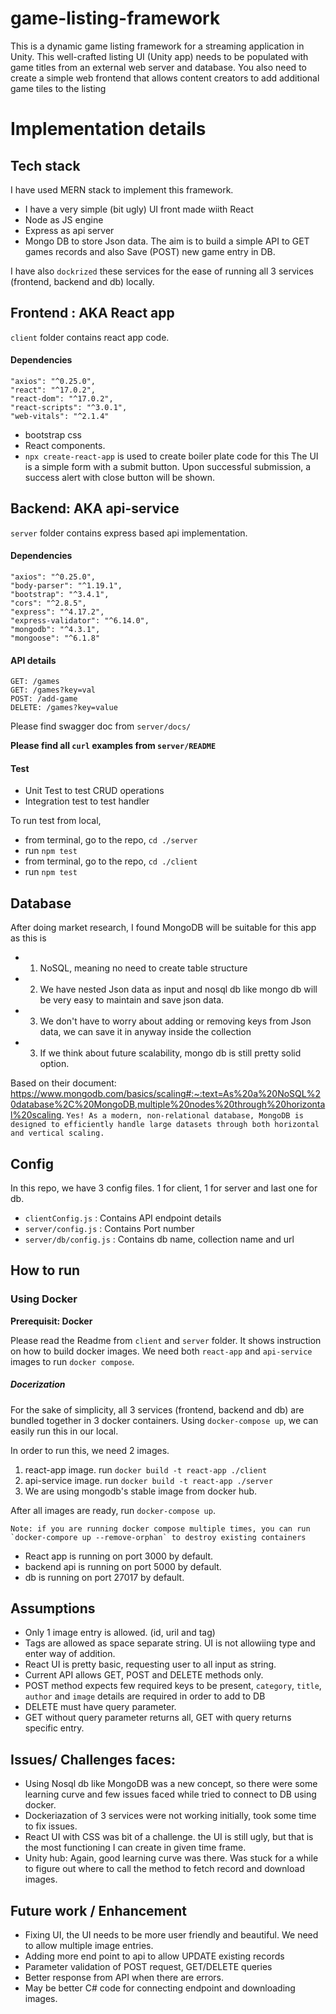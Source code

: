 # game-listing-framework
This is a dynamic game listing framework for a streaming application in Unity. This well-crafted listing UI (Unity app) needs to be populated with game titles from an external web server and database. You also need to create a simple web frontend that allows content creators to add additional game tiles to the listing

# Implementation details
## Tech stack
I have used MERN stack to implement this framework. 
- I have a very simple (bit ugly) UI front made wiith React
- Node as JS engine
- Express as api server
- Mongo DB to store Json data.
The aim is to build a simple API to GET games records and also Save (POST) new game entry in DB. 

I have also `dockrized` these services for the ease of running all 3 services (frontend, backend and db) locally. 

## Frontend : AKA React app
`client` folder contains react app code.
#### Dependencies
    "axios": "^0.25.0",
    "react": "^17.0.2",
    "react-dom": "^17.0.2",
    "react-scripts": "^3.0.1",
    "web-vitals": "^2.1.4"
 - bootstrap css
 - React components.  
 - `npx create-react-app` is used to create boiler plate code for this
 The UI is a simple form with a submit button. Upon successful submission, a success alert with close button will be shown. 
 
 ## Backend: AKA api-service
 
 `server` folder contains express based api implementation.
 #### Dependencies
    "axios": "^0.25.0",
    "body-parser": "^1.19.1",
    "bootstrap": "^3.4.1",
    "cors": "^2.8.5",
    "express": "^4.17.2",
    "express-validator": "^6.14.0",
    "mongodb": "^4.3.1",
    "mongoose": "^6.1.8"
 #### API details
  ```
  GET: /games 
  GET: /games?key=val
  POST: /add-game
  DELETE: /games?key=value
  ```
  Please find swagger doc from `server/docs/`
  
  **Please find  all `curl` examples from `server/README`**
  
  #### Test
  - Unit Test to test CRUD operations
  - Integration test to test handler 
  
  To run test from local, 
  - from terminal, go to the repo, `cd ./server`
  - run `npm test`
  - from terminal, go to the repo, `cd ./client`
  - run `npm test`
 ## Database
 After doing market research, I found MongoDB will be suitable for this app as this is 
 - 1. NoSQL, meaning no need to create table structure
 - 2. We have nested Json data as input and nosql db like mongo db will be very easy to maintain and save json data.
 - 3. We don't have to worry about adding or removing keys from Json data, we can save it in anyway inside the collection
 - 3. If we think about future scalability, mongo db is still pretty solid option. 
 
 Based on their document: https://www.mongodb.com/basics/scaling#:~:text=As%20a%20NoSQL%20database%2C%20MongoDB,multiple%20nodes%20through%20horizontal%20scaling.
 ```Yes! As a modern, non-relational database, MongoDB is designed to efficiently handle large datasets through both horizontal and vertical scaling.```
 
 ## Config
 In this repo, we have 3 config files. 1 for client, 1 for server and last one for db. 
 - `clientConfig.js` : Contains API endpoint details
 - `server/config.js` : Contains Port number
 - `server/db/config.js` : Contains db name, collection name and url
 ## How to run
 ### Using Docker
 
 **Prerequisit: Docker** 
 
  Please read the Readme from `client` and `server` folder. It shows instruction on how to build docker images. We need both `react-app` and `api-service` images to run `docker compose`.
  ##### Docerization
For the sake of simplicity, all 3 services (frontend, backend and db) are bundled together in 3 docker containers. Using `docker-compose up`, we can easily run this in our local.
 
 In order to run this, we need 2 images. 
 1. react-app image. run `docker build -t react-app ./client`
 2. api-service image. run `docker build -t react-app ./server`
 3. We are using mongodb's stable image from docker hub. 
 
 After all images are ready, run `docker-compose up`. 
  ```
  Note: if you are running docker compose multiple times, you can run `docker-compore up --remove-orphan` to destroy existing containers
  ```
- React app is running on port 3000 by default.
- backend api is running on port 5000 by default.
- db is running on port 27017 by default.
  
## Assumptions
- Only 1 image entry is allowed. (id, uril and tag)
- Tags are allowed as space separate string. UI is not allowiing type and enter way of addition. 
- React UI is pretty basic, requesting user to all input as string. 
- Current API allows GET, POST and DELETE methods only. 
- POST method expects few required keys to be present, `category`, `title`, `author` and `image` details are required in order to add to DB
- DELETE must have query parameter. 
- GET without query parameter returns all, GET with query returns specific entry.

## Issues/ Challenges faces:
- Using Nosql db like MongoDB was a new concept, so there were some learning curve and few issues faced while tried to connect to DB using docker. 
- Dockeriazation of 3 services were not working initially, took some time to fix issues. 
- React UI with CSS was bit of a challenge. the UI is still ugly, but that is the most functioning I can create in given time frame.
- Unity hub: Again, good learning curve was there. Was stuck for a while to figure out where to call the method to fetch record and download images. 

## Future work / Enhancement
- Fixing UI, the UI needs to be more user friendly and beautiful. We need to allow multiple image entries.
- Adding more end point to api to allow UPDATE existing records
- Parameter validation of POST request, GET/DELETE queries
- Better response from API when there are errors. 
- May be better C# code for connecting endpoint and downloading images.


